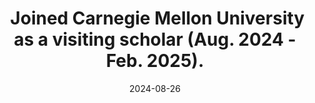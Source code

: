 ---
title: >-
    <i class="fas fa-globe-americas" style="font-size: 0.9em; margin-right: 0.3em;"></i>Joined Carnegie Mellon University as a visiting scholar (Aug. 2024 - Feb. 2025).
date: 2024-08-26
---